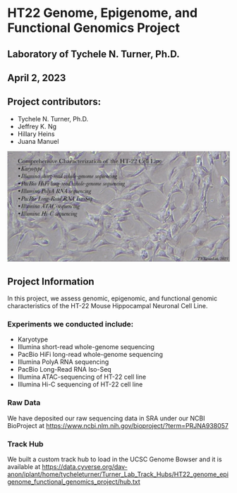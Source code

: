 # HT22 Genome, Epigenome, and Functional Genomics Project

## Laboratory of Tychele N. Turner, Ph.D.
## April 2, 2023

## Project contributors:

* Tychele N. Turner, Ph.D.
* Jeffrey K. Ng
* Hillary Heins
* Juana Manuel

![HT22](image/HT-22_artwork_smaller.jpg "HT-22")

## Project Information

In this project, we assess genomic, epigenomic, and functional genomic characteristics of the HT-22 Mouse Hippocampal Neuronal Cell Line.

### Experiments we conducted include: 

* Karyotype
* Illumina short-read whole-genome sequencing
* PacBio HiFi long-read whole-genome sequencing
* Illumina PolyA RNA sequencing
* PacBio Long-Read RNA Iso-Seq
* Illumina ATAC-sequencing of HT-22 cell line
* Illumina Hi-C sequencing of HT-22 cell line

### Raw Data

We have deposited our raw sequencing data in SRA under our NCBI BioProject at https://www.ncbi.nlm.nih.gov/bioproject/?term=PRJNA938057

### Track Hub

We built a custom track hub to load in the UCSC Genome Bowser and it is available at https://data.cyverse.org/dav-anon/iplant/home/tycheleturner/Turner_Lab_Track_Hubs/HT22_genome_epigenome_functional_genomics_project/hub.txt



